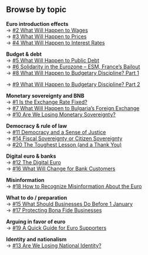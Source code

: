 ## Browse by topic

**Euro introduction effects**  
→ [#2 What Will Happen to Wages](https://github.com/georgistoeff/Bulgaria-in-eurozone/blob/main/archive-en/Bulgaria%20in%20the%20euro%20area%20full%20archive%20of%20Georgi%20S/%232%20What%20Will%20Happen%20to%20Wages%2020832d1bcfdb80afb429c05626136f71.md)  
→ [#3 What Will Happen to Prices](https://github.com/georgistoeff/Bulgaria-in-eurozone/blob/main/archive-en/Bulgaria%20in%20the%20euro%20area%20full%20archive%20of%20Georgi%20S/%233%20What%20Will%20Happen%20to%20Prices%2020832d1bcfdb8050892ad70847824e21.md)  
→ [#4 What Will Happen to Interest Rates](https://github.com/georgistoeff/Bulgaria-in-eurozone/blob/main/archive-en/Bulgaria%20in%20the%20euro%20area%20full%20archive%20of%20Georgi%20S/%234%20What%20Will%20Happen%20to%20Interest%20Rates%2020832d1bcfdb80d5b355f6b8d30ee59c.md)

**Budget & debt**  
→ [#5 What Will Happen to Public Debt](https://github.com/georgistoeff/Bulgaria-in-eurozone/blob/main/archive-en/Bulgaria%20in%20the%20euro%20area%20full%20archive%20of%20Georgi%20S/%235%20What%20Will%20Happen%20to%20Public%20Debt%2020832d1bcfdb8038a72cc87102b8c053.md)  
→ [#6 Solidarity in the Eurozone – ESM, France’s Bailout](https://github.com/georgistoeff/Bulgaria-in-eurozone/blob/main/archive-en/Bulgaria%20in%20the%20euro%20area%20full%20archive%20of%20Georgi%20S/%236%20Solidarity%20in%20the%20Eurozone%20ESM%20France%E2%80%99s%20Bailout%2020832d1bcfdb80348fccec01d937bc2e.md)  
→ [#8 What Will Happen to Budgetary Discipline? Part 1](https://github.com/georgistoeff/Bulgaria-in-eurozone/blob/main/archive-en/Bulgaria%20in%20the%20euro%20area%20full%20archive%20of%20Georgi%20S/%238%20What%20will%20happen%20to%20budgetary%20discipline%20(part%201)%2020832d1bcfdb80a48889c5151d644d43.md)

→ [#9 What Will Happen to Budgetary Discipline? Part 2](https://github.com/georgistoeff/Bulgaria-in-eurozone/blob/main/archive-en/Bulgaria%20in%20the%20euro%20area%20full%20archive%20of%20Georgi%20S/%239%20What%20will%20happen%20to%20budgetary%20discipline%20(Part%202)%2020832d1bcfdb80c1bb8bc9bc31915f7d.md)


**Monetary sovereignty and BNB**  
→ [#1 Is the Exchange Rate Fixed?](https://github.com/georgistoeff/Bulgaria-in-eurozone/blob/main/archive-en/Bulgaria%20in%20the%20euro%20area%20full%20archive%20of%20Georgi%20S/%231%20Is%20the%20exchange%20rate%201%20EUR%20%3D%201%2095583%20BGN%2020832d1bcfdb80d1867be4ba7893400a.md)  
→ [#7 What Will Happen to Bulgaria’s Foreign Exchange](https://github.com/georgistoeff/Bulgaria-in-eurozone/blob/main/archive-en/Bulgaria%20in%20the%20euro%20area%20full%20archive%20of%20Georgi%20S/%237%20What%20Will%20Happen%20to%20Bulgaria%E2%80%99s%20Foreign%20Exchange%2020832d1bcfdb804a85dcdc436a31a4a1.md)  
→ [#10 Are We Losing Monetary Sovereignty?](https://github.com/georgistoeff/Bulgaria-in-eurozone/blob/main/archive-en/Bulgaria%20in%20the%20euro%20area%20full%20archive%20of%20Georgi%20S/%2310%20Are%20we%20losing%20monetary%20sovereignty%2020832d1bcfdb806291d2efec5bc739ea.md)

**Democracy & rule of law**  
→ [#11 Democracy and a Sense of Justice](https://github.com/georgistoeff/Bulgaria-in-eurozone/blob/main/archive-en/Bulgaria%20in%20the%20euro%20area%20full%20archive%20of%20Georgi%20S/%2311%20Democracy%20and%20a%20Sense%20of%20Justice%2020832d1bcfdb8070a3a9d9f364b71561.md)  
→ [#14 Fiscal Sovereignty or Citizen Sovereignty](https://github.com/georgistoeff/Bulgaria-in-eurozone/blob/main/archive-en/Bulgaria%20in%20the%20euro%20area%20full%20archive%20of%20Georgi%20S/%2314%20Fiscal%20Sovereignty%20or%20Citizen%20Sovereignty%2020832d1bcfdb80dcbddff72be848e9bb.md)  
→ [#20 The Toughest Lesson (and a Thank You)](https://github.com/georgistoeff/Bulgaria-in-eurozone/blob/main/archive-en/Bulgaria%20in%20the%20euro%20area%20full%20archive%20of%20Georgi%20S/%2320%20The%20Toughest%20Lesson%20(and%20a%20Thank%20You)%2020832d1bcfdb8025a0a5fc0c18e3c0ab.md)

**Digital euro & banks**  
→ [#12 The Digital Euro](https://github.com/georgistoeff/Bulgaria-in-eurozone/blob/main/archive-en/Bulgaria%20in%20the%20euro%20area%20full%20archive%20of%20Georgi%20S/%2312%20The%20Digital%20Euro%2020832d1bcfdb8055b081ebb595eb4ce6.md)  
→ [#16 What Will Change for Bank Customers](https://github.com/georgistoeff/Bulgaria-in-eurozone/blob/main/archive-en/Bulgaria%20in%20the%20euro%20area%20full%20archive%20of%20Georgi%20S/%2316%20What%20Will%20Change%20for%20Bank%20Customers%20When%20the%20E%2020832d1bcfdb813fb0a3c9dfe13d75cb.md)

**Misinformation**  
→ [#18 How to Recognize Misinformation About the Euro](https://github.com/georgistoeff/Bulgaria-in-eurozone/blob/main/archive-en/Bulgaria%20in%20the%20euro%20area%20full%20archive%20of%20Georgi%20S/%2318%20How%20to%20Recognize%20Misinformation%20About%20the%20Euro%2020832d1bcfdb8197a7d7ca6d39959286.md)

**What to do / preparation**  
→ [#15 What Should Businesses Do Before 1 January](https://github.com/georgistoeff/Bulgaria-in-eurozone/blob/main/archive-en/Bulgaria%20in%20the%20euro%20area%20full%20archive%20of%20Georgi%20S/%2315%20What%20Should%20Businesses%20Do%20Before%201%20January%20202%2020832d1bcfdb813b8a5fd147a161a205.md)  
→ [#17 Protecting Bona Fide Businesses](https://github.com/georgistoeff/Bulgaria-in-eurozone/blob/main/archive-en/Bulgaria%20in%20the%20euro%20area%20full%20archive%20of%20Georgi%20S/%2317%20Protecting%20Bona%20Fide%20Businesses%2020832d1bcfdb8132bd61dff1c2824d44.md)

**Arguing in favor of euro**  
→ [#19 A Quick Guide for Euro Supporters](https://github.com/georgistoeff/Bulgaria-in-eurozone/blob/main/archive-en/Bulgaria%20in%20the%20euro%20area%20full%20archive%20of%20Georgi%20S/%2319%20A%20Quick%20Guide%20for%20Euro%20Supporters%2020832d1bcfdb81c798e4da4a870b9e52.md)

**Identity and nationalism**  
→ [#13 Are We Losing National Identity?](https://github.com/georgistoeff/Bulgaria-in-eurozone/blob/main/archive-en/Bulgaria%20in%20the%20euro%20area%20full%20archive%20of%20Georgi%20S/%2313%20Are%20we%20losing%20national%20identity%2020832d1bcfdb80749f55c80f74c3ff17.md)
